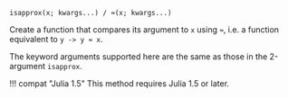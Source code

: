 ```
isapprox(x; kwargs...) / ≈(x; kwargs...)
```

Create a function that compares its argument to `x` using `≈`, i.e. a function equivalent to `y -> y ≈ x`.

The keyword arguments supported here are the same as those in the 2-argument `isapprox`.

!!! compat "Julia 1.5"
    This method requires Julia 1.5 or later.

